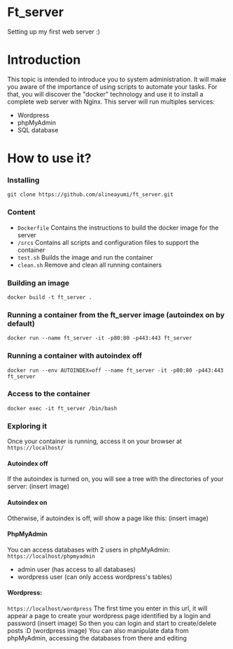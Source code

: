 # Ft_server
Setting up my first web server :)

# Introduction
This topic is intended to introduce you to system administration. 
It will make you aware of the importance of using scripts to automate your tasks.
For that, you will discover the "docker" technology and use it to install a complete web server with Nginx. 
This server will run multiples services: 
* Wordpress
* phpMyAdmin
* SQL database

# How to use it?

### Installing
```
git clone https://github.com/alineayumi/ft_server.git
```

### Content
* ```Dockerfile```
Contains the instructions to build the docker image for the server
* ```/srcs```
Contains all scripts and configuration files to support the container
* ```test.sh```
Builds the image and run the container
* ```clean.sh```
Remove and clean all running containers

### Building an image
```docker build -t ft_server .```

### Running a container from the ft_server image (autoindex on by default)
```docker run --name ft_server -it -p80:80 -p443:443 ft_server```

### Running a container with autoindex off
```docker run --env AUTOINDEX=off --name ft_server -it -p80:80 -p443:443 ft_server```

### Access to the container
```docker exec -it ft_server /bin/bash```

### Exploring it
Once your container is running, access it on your browser at ```https://localhost/```

#### Autoindex off 
If the autoindex is turned on, you will see a tree with the directories of your server:
(insert image)

#### Autoindex on
Otherwise, if autoindex is off, will show a page like this:
(insert image)

#### PhpMyAdmin
You can access databases with 2 users in phpMyAdmin:
```https://localhost/phpmyadmin```
* admin user (has access to all databases)
* wordpress user (can only access wordpress's tables)

#### Wordpress:
```https://localhost/wordpress```
The first time you enter in this url, it will appear a page to create your wordpress page identified by a login and password
(insert image)
So then you can login and start to create/delete posts :D
(wordpress image)
You can also manipulate data from phpMyAdmin, accessing the databases from there and editing